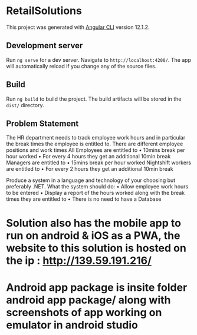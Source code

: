 # RetailSolutions

This project was generated with [Angular CLI](https://github.com/angular/angular-cli) version 12.1.2.
## Development server
Run `ng serve` for a dev server. Navigate to `http://localhost:4200/`. The app will automatically reload if you change any of the source files.

## Build
Run `ng build` to build the project. The build artifacts will be stored in the `dist/` directory.

## Problem Statement
The HR  department needs to track employee work hours and in particular the break times the employee is entitled to. There are different employee positions and work times
All Employees are entitled to 
•	10mins break per hour worked
•	For every 4 hours they get an additional 10min break
Managers are entitled to
•	15mins break per hour worked
 Nightshift workers are entitled to
•	For every 2 hours they get an additional 10min break 

Produce a system in a language and technology of your choosing but preferably .NET. What the system should do:
•	Allow employee work hours to be entered
•	Display a report of the hours worked along with the break times they are entitled to
•	There is no need to have a Database

# Solution also has the mobile app to run on android & iOS as a PWA, the website to this solution is hosted on the ip : http://139.59.191.216/
# Android app package is insite folder android app package/ along with screenshots of app working on emulator in android studio